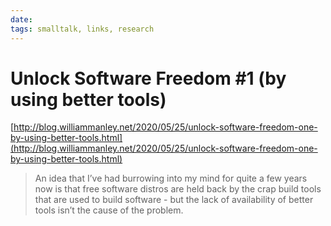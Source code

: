 ```yaml
---
date:
tags: smalltalk, links, research
---
```


# Unlock Software Freedom #1 (by using better tools)

[http://blog.williammanley.net/2020/05/25/unlock-software-freedom-one-by-using-better-tools.html](http://blog.williammanley.net/2020/05/25/unlock-software-freedom-one-by-using-better-tools.html)

> An idea that I’ve had burrowing into my mind for quite a few years now is that free software distros are held back by the crap build tools that are used to build software - but the lack of availability of better tools isn’t the cause of the problem.
